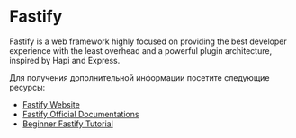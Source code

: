 # Fastify

Fastify is a web framework highly focused on providing the best developer experience with the least overhead and a powerful plugin architecture, inspired by Hapi and Express.

Для получения дополнительной информации посетите следующие ресурсы:

- [Fastify Website](https://www.fastify.io/)
- [Fastify Official Documentations](https://www.fastify.io/docs/latest/)
- [Beginner Fastify Tutorial](https://www.youtube.com/watch?v=Lk-uVEVGxOA)
